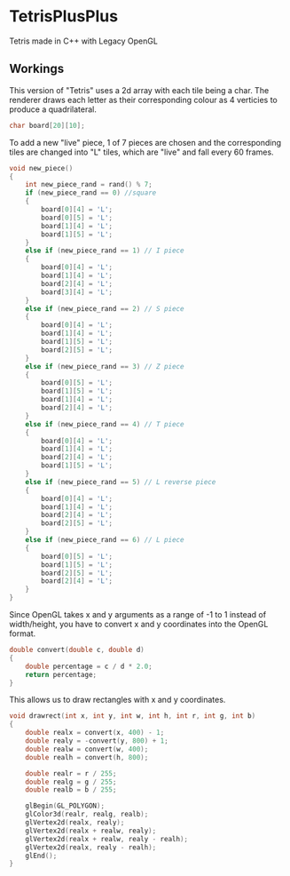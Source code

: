 # TetrisPlusPlus
Tetris made in C++ with Legacy OpenGL

## Workings
This version of "Tetris" uses a 2d array with each tile being a char. The renderer draws each letter as their corresponding colour as 4 verticies to produce a quadrilateral. 

```C++
char board[20][10];
```

To add a new "live" piece, 1 of 7 pieces are chosen and the corresponding tiles are changed into "L" tiles, which are "live" and fall every 60 frames.

```C++
void new_piece()
{
    int new_piece_rand = rand() % 7;
    if (new_piece_rand == 0) //square
    {
        board[0][4] = 'L';
        board[0][5] = 'L';
        board[1][4] = 'L';
        board[1][5] = 'L';
    }
    else if (new_piece_rand == 1) // I piece
    {
        board[0][4] = 'L';
        board[1][4] = 'L';
        board[2][4] = 'L';
        board[3][4] = 'L';
    }
    else if (new_piece_rand == 2) // S piece
    {
        board[0][4] = 'L';
        board[1][4] = 'L';
        board[1][5] = 'L';
        board[2][5] = 'L';
    }
    else if (new_piece_rand == 3) // Z piece
    {
        board[0][5] = 'L';
        board[1][5] = 'L';
        board[1][4] = 'L';
        board[2][4] = 'L';
    }
    else if (new_piece_rand == 4) // T piece
    {
        board[0][4] = 'L';
        board[1][4] = 'L';
        board[2][4] = 'L';
        board[1][5] = 'L';
    }
    else if (new_piece_rand == 5) // L reverse piece
    {
        board[0][4] = 'L';
        board[1][4] = 'L';
        board[2][4] = 'L';
        board[2][5] = 'L';
    }
    else if (new_piece_rand == 6) // L piece
    {
        board[0][5] = 'L';
        board[1][5] = 'L';
        board[2][5] = 'L';
        board[2][4] = 'L';
    }
}
```

Since OpenGL takes x and y arguments as a range of -1 to 1 instead of width/height, you have to convert x and y coordinates into the OpenGL format.

```C++
double convert(double c, double d)
{
    double percentage = c / d * 2.0;
    return percentage;
}
```

This allows us to draw rectangles with x and y coordinates.

```C++
void drawrect(int x, int y, int w, int h, int r, int g, int b)
{
    double realx = convert(x, 400) - 1;
    double realy = -convert(y, 800) + 1;
    double realw = convert(w, 400);
    double realh = convert(h, 800);

    double realr = r / 255;
    double realg = g / 255;
    double realb = b / 255;

    glBegin(GL_POLYGON);
    glColor3d(realr, realg, realb);
    glVertex2d(realx, realy);
    glVertex2d(realx + realw, realy);
    glVertex2d(realx + realw, realy - realh);
    glVertex2d(realx, realy - realh);
    glEnd();
}
```
